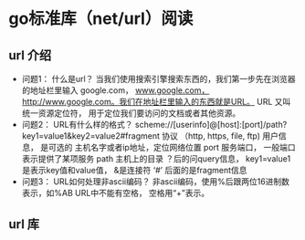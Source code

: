 # go标准库（net/url）阅读

## url 介绍

- 问题1： 什么是url？
当我们使用搜索引擎搜索东西的，我们第一步先在浏览器的地址栏里输入 google.com， www.google.com， http://www.google.com。我们在地址栏里输入的东西就是URL。
URL 又叫统一资源定位符， 用于定位我们要访问的文档或者其他资源。
- 问题2： URL有什么样的格式？
scheme://[userinfo]@[host]:[port]/path?key1=value1&key2=value2#fragment
    协议 （http, https, file, ftp)
    用户信息， 是可选的
    主机名字或者ip地址，定位网络位置
    port 服务端口， 一般端口表示提供了某项服务
    path 主机上的目录
    ？后的问query信息， key1=value1是表示key值和value值， &是连接符
    ‘#’ 后面的是fragment信息
- 问题3： URL如何处理非ascii编码？
    非ascii编码，使用%后跟两位16进制数表示，如%AB
    URL中不能有空格， 空格用“+”表示。
## url 库
